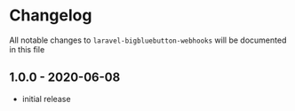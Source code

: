 # Changelog

All notable changes to `laravel-bigbluebutton-webhooks` will be documented in this file

## 1.0.0 - 2020-06-08

- initial release
